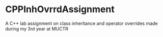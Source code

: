 # CPPInhOvrrdAssignment
A C++ lab assignment on class inheritance and operator overrides made during my 3rd year at MUCTR

